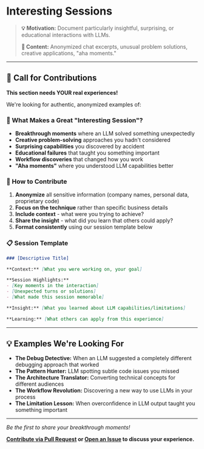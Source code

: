 # Interesting Sessions

> **💡 Motivation:** Document particularly insightful, surprising, or educational interactions with LLMs.
> 
> **📝 Content:** Anonymized chat excerpts, unusual problem solutions, creative applications, "aha moments."

---

## 🚀 Call for Contributions

**This section needs YOUR real experiences!**

We're looking for authentic, anonymized examples of:

### 🎯 What Makes a Great "Interesting Session"?
- **Breakthrough moments** where an LLM solved something unexpectedly
- **Creative problem-solving** approaches you hadn't considered
- **Surprising capabilities** you discovered by accident
- **Educational failures** that taught you something important
- **Workflow discoveries** that changed how you work
- **"Aha moments"** where you understood LLM capabilities better

### 📝 How to Contribute
1. **Anonymize** all sensitive information (company names, personal data, proprietary code)
2. **Focus on the technique** rather than specific business details
3. **Include context** - what were you trying to achieve?
4. **Share the insight** - what did you learn that others could apply?
5. **Format consistently** using our session template below

### 📋 Session Template
```markdown
### [Descriptive Title]

**Context:** [What you were working on, your goal]

**Session Highlights:**
- [Key moments in the interaction]
- [Unexpected turns or solutions]
- [What made this session memorable]

**Insight:** [What you learned about LLM capabilities/limitations]

**Learning:** [What others can apply from this experience]
```

---

## 💡 Examples We're Looking For

- **The Debug Detective:** When an LLM suggested a completely different debugging approach that worked
- **The Pattern Hunter:** LLM spotting subtle code issues you missed
- **The Architecture Translator:** Converting technical concepts for different audiences
- **The Workflow Revolution:** Discovering a new way to use LLMs in your process
- **The Limitation Lesson:** When overconfidence in LLM output taught you something important

---

*Be the first to share your breakthrough moments!*

**[Contribute via Pull Request](CONTRIBUTING.md) or [Open an Issue](../../issues) to discuss your experience.**